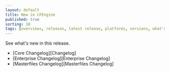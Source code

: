 ```yaml
---
layout: default
title: New in CFEngine
published: true
sorting: 10
tags: [overviews, releases, latest release, platforms, versions, what's new]
---
```


See what's new in this release.

* [Core Changelog][Changelog]
* [Enterprise Changelog][Enterprise Changelog]
* [Masterfiles Changelog][Masterfiles Changelog]
